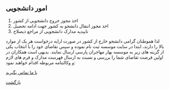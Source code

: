 ## امور دانشجویی

1. اخذ مجوز خروج دانشجویی از کشور
2. اخذ مجوز انتقال دانشجو به کشور جهت ادامه تحصیل
3. تاییدیه مدارک دانشجویی از مراجع ذیصلاح

لذا هموطنان گرامی دانشجو خارج از کشور در صورت ارایه درخواست هر یک از موارد بالا را دارند، ابتدا در سایت موسسه ثبت نام نموده و سپس تقاضای خود را با انتخاب یکی از گزینه های زیر به موسسه بهار مهاجران پارسی ارسال نمایند. بدیهی است همکاران در اولین فرصت تقاضای شما را بررسی و نسبت به ارسال فهرست مدارک و فرم های لازم و وکالتنامه مربوطه اقدام خواهند نمود:

[با ما تماس بگیرید](#sect5)

[بازگشت](.)
